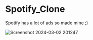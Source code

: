 # Spotify_Clone
Spotify has a lot of ads so made mine  ;) 

![Screenshot 2024-03-02 201247](https://github.com/HdS2005/Spotify_Clone/assets/144425351/19bc35b8-05a6-446c-8da7-bb2d6fa52b09)


